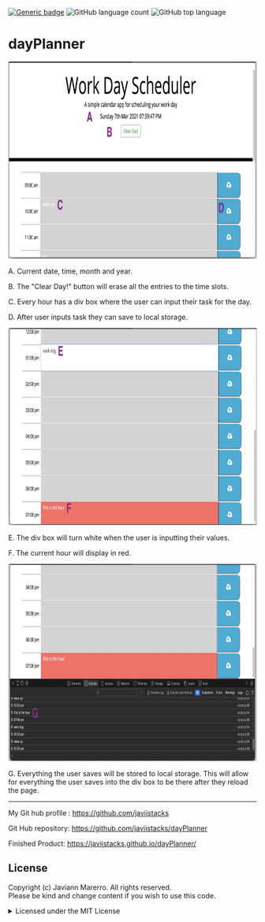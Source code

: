 [![Generic badge](https://img.shields.io/badge/license-MIT-<COLOR>.svg)](#license)
![GitHub language count](https://img.shields.io/github/languages/count/javiistacks/dayPlanner)
![GitHub top language](https://img.shields.io/github/languages/top/javiistacks/dayPlanner)



# dayPlanner


<img src="readme/wd1.jpg" width="550" height="400" >

A. Current date, time, month and year.

B. The "Clear Day!" button will erase all the entries to the time slots. 

C. Every hour has a div box where the user can input their task for the day. 

D. After user inputs task they can save to local storage.

<img src="readme/wd2.jpg" width="550" height="400" >


E. The div box will turn white when the user is inputting their values. 

F. The current hour will display in red. 


<img src="readme/wd3.jpg" width="550" height="400" >

G. Everything the user saves will be stored to local storage. This will allow for everything the user saves into the div box to be there after they reload the page. 


--------------------------------------------------------------------------------------------------------------------------

My Git hub profile : https://github.com/javiistacks

Git Hub repository: https://github.com/javiistacks/dayPlanner

Finished Product: https://javiistacks.github.io/dayPlanner/



## License

Copyright (c) Javiann Marerro. All rights reserved.<br>
Please be kind and change content if you wish to use this code.

<details><summary>Licensed under the MIT License</summary>

Copyright (c) 2021 - present | Javiann Marerro

<blockquote>
Permission is hereby granted, free of charge, to any person obtaining a copy
of this software and associated documentation files (the "Software"), to deal
in the Software without restriction, including without limitation the rights
to use, copy, modify, merge, publish, distribute, sublicense, and/or sell
copies of the Software, and to permit persons to whom the Software is
furnished to do so, subject to the following conditions:

The above copyright notice and this permission notice shall be included in all
copies or substantial portions of the Software.

THE SOFTWARE IS PROVIDED "AS IS", WITHOUT WARRANTY OF ANY KIND, EXPRESS OR
IMPLIED, INCLUDING BUT NOT LIMITED TO THE WARRANTIES OF MERCHANTABILITY,
FITNESS FOR A PARTICULAR PURPOSE AND NONINFRINGEMENT. IN NO EVENT SHALL THE
AUTHORS OR COPYRIGHT HOLDERS BE LIABLE FOR ANY CLAIM, DAMAGES OR OTHER
LIABILITY, WHETHER IN AN ACTION OF CONTRACT, TORT OR OTHERWISE, ARISING FROM,
OUT OF OR IN CONNECTION WITH THE SOFTWARE OR THE USE OR OTHER DEALINGS IN THE
SOFTWARE.
</blockquote>
</details>
